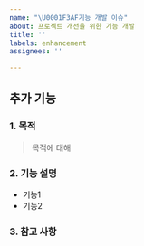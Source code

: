 ```yaml
---
name: "\U0001F3AF기능 개발 이슈"
about: 프로젝트 개선을 위한 기능 개발
title: ''
labels: enhancement
assignees: ''

---
```


## 추가 기능

### 1. 목적

> 목적에 대해

### 2. 기능 설명

- 기능1
- 기능2

### 3. 참고 사항
